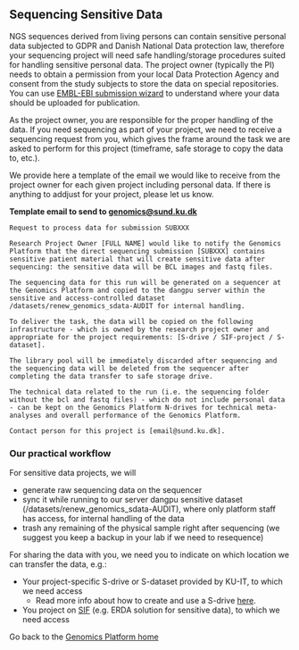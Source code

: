 ## Sequencing Sensitive Data


NGS sequences derived from living persons can contain sensitive personal data subjected to GDPR and Danish National Data protection law, therefore your sequencing project will need safe handling/storage procedures suited for handling sensitive personal data. The project owner (typically the PI) needs to obtain a permission from your local Data Protection Agency and consent from the study subjects to store the data on special repositories. You can use [EMBL-EBI submission wizard](https://www.ebi.ac.uk/submission/) to understand where your data should be uploaded for publication.

As the project owner, you are responsible for the proper handling of the data. If you need sequencing as part of your project, we need to receive a sequencing request from you, which gives the frame around the task we are asked to perform for this project (timeframe, safe storage to copy the data to, etc.).

We provide here a template of the email we would like to receive from the project owner for each given project including personal data. If there is anything to addjust for your project, please let us know.


**Template email to send to genomics@sund.ku.dk**
 
```
Request to process data for submission SUBXXX

Research Project Owner [FULL NAME] would like to notify the Genomics Platform that the direct sequencing submission [SUBXXX] contains sensitive patient material that will create sensitive data after sequencing: the sensitive data will be BCL images and fastq files.
 
The sequencing data for this run will be generated on a sequencer at the Genomics Platform and copied to the dangpu server within the sensitive and access-controlled dataset /datasets/renew_genomics_sdata-AUDIT for internal handling. 

To deliver the task, the data will be copied on the following infrastructure - which is owned by the research project owner and appropriate for the project requirements: [S-drive / SIF-project / S-dataset]. 

The library pool will be immediately discarded after sequencing and the sequencing data will be deleted from the sequencer after completing the data transfer to safe storage drive. 

The technical data related to the run (i.e. the sequencing folder without the bcl and fastq files) - which do not include personal data - can be kept on the Genomics Platform N-drives for technical meta-analyses and overall performance of the Genomics Platform. 

Contact person for this project is [email@sund.ku.dk].
``` 

### Our practical workflow

For sensitive data projects, we will 
   * generate raw sequencing data on the sequencer
   * sync it while running to our server dangpu sensitive dataset (/datasets/renew_genomics_sdata-AUDIT), where only platform staff has access, for internal handling of the data
   * trash any remaining of the physical sample right after sequencing (we suggest you keep a backup in your lab if we need to resequence)

For sharing the data with you, we need you to indicate on which location we can transfer the data, e.g.:
   * Your project-specific S-drive or S-dataset provided by KU-IT, to which we need access
      *  Read more info about how to create and use a S-drive [here](https://kunet.ku.dk/employee-guide/Pages/IT/S-drive.aspx).
   * You project on [SIF](https://sif.ku.dk) (e.g. ERDA solution for sensitive data), to which we need access
  



Go back to the [Genomics Platform home](https://sundgenomics.github.io)
